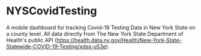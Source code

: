 # NYSCovidTesting

A mobile dashboard for tracking Covid-19 Testing Data in New York State on a county level. All data directly from The New York State Department of Health's public API (https://health.data.ny.gov/Health/New-York-State-Statewide-COVID-19-Testing/xdss-u53e). 
